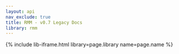 ```yaml
---
layout: api
nav_exclude: true
title: RMM - v0.7 Legacy Docs
library: rmm
---
```


{% include lib-iframe.html library=page.library name=page.name %}